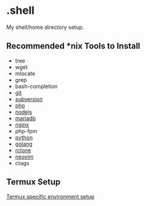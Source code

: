 # .shell
My shell/home directory setup.

## Recommended *nix Tools to Install
* tree
* wget
* mlocate
* grep
* bash-completion
* [git](https://git-scm.com/)
* [subversion](https://subversion.apache.org/)
* [php](http://php.net/)
* [nodejs](https://nodejs.org/en/)
* [mariadb](https://mariadb.org/)
* [nginx](https://nginx.org/en/)
* php-fpm
* [python](https://www.python.org/)
* [golang](https://golang.org/)
* [rclone](https://rclone.org/)
* [neovim](https://neovim.io/)
* ctags

## Termux Setup
[Termux specific environment setup](termux.md)
